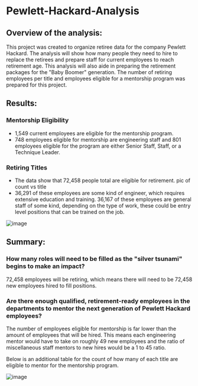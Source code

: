 # Pewlett-Hackard-Analysis
## Overview of the analysis: 
This project was created to organize retiree data for the company Pewlett Hackard. The analysis will show how many people they need to hire to replace the retirees and prepare staff for current employees to reach retirement age. This analysis will also aide in preparing the retirement packages for the "Baby Boomer" generation. The number of retiring employees per title and employees eligible for a mentorship program was prepared for this project.

## Results: 
### Mentorship Eligibility
* 1,549 current employees are eligible for the mentorship program.
* 748 employees eligible for mentorship are engineering staff and 801 employees eligible for the program are either Senior Staff, Staff, or a Technique Leader.

### Retiring Titles
* The data show that 72,458 people total are eligible for retirement.
pic of count vs title 
* 36,291 of these employees are some kind of engineer, which requires extensive education and training. 36,167 of these employees are general staff of some kind, depending on the type of work, these could be entry level positions that can be trained on the job.

![image](https://user-images.githubusercontent.com/98570777/168537082-7afbdb7f-4cd0-4758-8a75-143ce2e811f2.png)

## Summary: 

### How many roles will need to be filled as the "silver tsunami" begins to make an impact?

72,458 employees will be retiring, which means there will need to be 72,458 new employees hired to fill positions. 

### Are there enough qualified, retirement-ready employees in the departments to mentor the next generation of Pewlett Hackard employees?

The number of employees eligible for mentorship is far lower than the amount of employees that will be hired. This means each engineering mentor would have to take on roughly 49 new employees and the ratio of miscellaneous staff mentors to new hires would be a 1 to 45 ratio.

Below is an additional table for the count of how many of each title are eligible to mentor for the mentorship program.

![image](https://user-images.githubusercontent.com/98570777/168537242-0d1c9339-6172-40e6-b6d3-76efc7aaaa42.png)

